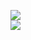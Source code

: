 [![](https://img.shields.io/badge/Made%20With-Github%20Spray-lightgrey.svg?style=for-the-badge&logo=github)](https://github.com/Annihil/github-spray#12750)  
[![](https://i.imgur.com/2DrTn0Z.gif)](https://github.com/Annihil/github-spray)